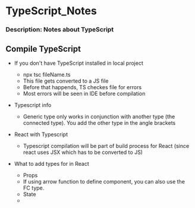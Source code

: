 # TypeScript_Notes

### Description: Notes about TypeScript

## Compile TypeScript

*   If you don't have TypeScript installed in local project
    *   npx tsc fileName.ts
    *   This file gets converted to a JS file
    *   Before that happends, TS checkes file for errors
    *   Most errors will be seen in IDE before compilation

*   Typescript info
    *   Generic type only works in conjunction with another type (the connected type). You add the other type in the angle brackets <OtherType>
    

*   React with Typescript
    *   Typescript compilation will be part of build process for React (since react uses JSX which has to be converted to JS)
      
*   What to add types for in React
    *   Props
       * If using arrow function to define component, you can also use the FC type. 
    *   State
       * 

